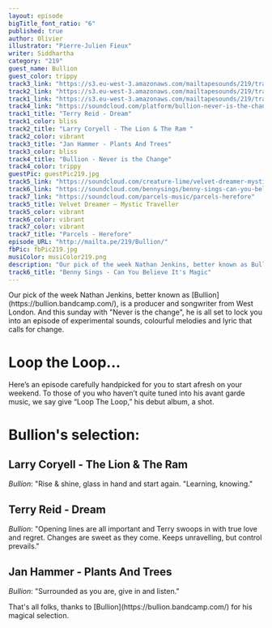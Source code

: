 ```yaml
---
layout: episode
bigTitle_font_ratio: "6"
published: true
author: Olivier
illustrator: "Pierre-Julien Fieux"
writer: Siddhartha
category: "219"
guest_name: Bullion
guest_color: trippy
track3_link: "https://s3.eu-west-3.amazonaws.com/mailtapesounds/219/track1.mp3"
track2_link: "https://s3.eu-west-3.amazonaws.com/mailtapesounds/219/track3.mp3"
track1_link: "https://s3.eu-west-3.amazonaws.com/mailtapesounds/219/track2.mp3"
track4_link: "https://soundcloud.com/platform/bullion-never-is-the-change-boiler-room-debuts"
track1_title: "Terry Reid - Dream"
track1_color: bliss
track2_title: "Larry Coryell - The Lion & The Ram "
track2_color: vibrant
track3_title: "Jan Hammer - Plants And Trees"
track3_color: bliss
track4_title: "Bullion - Never is the Change"
track4_color: trippy
guestPic: guestPic219.jpg
track5_link: "https://soundcloud.com/creature-lime/velvet-dreamer-mystic"
track6_link: "https://soundcloud.com/bennysings/benny-sings-can-you-believe"
track7_link: "https://soundcloud.com/parcels-music/parcels-herefore"
track5_title: Velvet Dreamer – Mystic Traveller
track5_color: vibrant
track6_color: vibrant
track7_color: vibrant
track7_title: "Parcels - Herefore"
episode_URL: "http://mailta.pe/219/Bullion/"
fbPic: fbPic219.jpg
musiColor: musiColor219.png
description: "Our pick of the week Nathan Jenkins, better known as Bullion, is a producer and songwriter from West London. And this sunday with 'Never is the change', he is all set to lock you into an episode of experimental sounds, colourful melodies and lyric that calls for change."
track6_title: "Benny Sings - Can You Believe It's Magic"
---
```

<p id="introduction">Our pick of the week Nathan Jenkins, better known as [Bullion](https://bullion.bandcamp.com/), is a producer and songwriter from West London. And this sunday with "Never is the change", he is all set to lock you into an episode of experimental sounds, colourful melodies and lyric that calls for change.</p>

# Loop the Loop...

Here’s an episode carefully handpicked for you to start afresh on your weekend. To those of you who haven’t quite tuned into his avant garde music, we say give “Loop The Loop,” his debut album, a shot.    
 
# Bullion's selection:

## Larry Coryell - The Lion & The Ram
_Bullion_: "Rise & shine, glass in hand and start again. "Learning, knowing."

## Terry Reid - Dream
_Bullion_: "Opening lines are all important and Terry swoops in with true love and regret. Changes are sweet as they come. Keeps unravelling, but control prevails."

## Jan Hammer - Plants And Trees
_Bullion_: "Surrounded as you are, give in and listen."


<p id="outroduction">
That's all folks, thanks to [Bullion](https://bullion.bandcamp.com/) for his magical selection.</p>